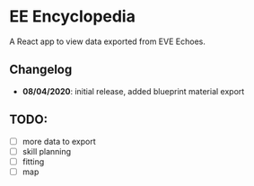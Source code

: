 # EE Encyclopedia
A React app to view data exported from EVE Echoes.

## Changelog
- **08/04/2020**: initial release, added blueprint material export

## TODO:
- [ ] more data to export
- [ ] skill planning
- [ ] fitting
- [ ] map